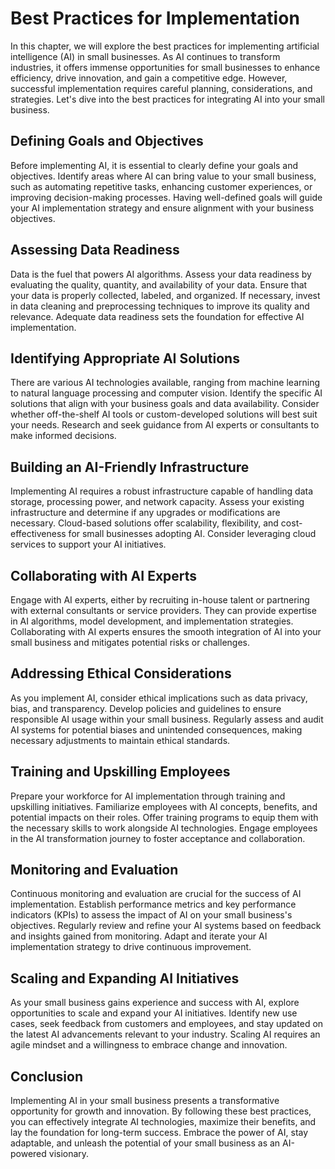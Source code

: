 # Best Practices for Implementation

In this chapter, we will explore the best practices for implementing artificial intelligence (AI) in small businesses. As AI continues to transform industries, it offers immense opportunities for small businesses to enhance efficiency, drive innovation, and gain a competitive edge. However, successful implementation requires careful planning, considerations, and strategies. Let's dive into the best practices for integrating AI into your small business.

## Defining Goals and Objectives

Before implementing AI, it is essential to clearly define your goals and objectives. Identify areas where AI can bring value to your small business, such as automating repetitive tasks, enhancing customer experiences, or improving decision-making processes. Having well-defined goals will guide your AI implementation strategy and ensure alignment with your business objectives.

## Assessing Data Readiness

Data is the fuel that powers AI algorithms. Assess your data readiness by evaluating the quality, quantity, and availability of your data. Ensure that your data is properly collected, labeled, and organized. If necessary, invest in data cleaning and preprocessing techniques to improve its quality and relevance. Adequate data readiness sets the foundation for effective AI implementation.

## Identifying Appropriate AI Solutions

There are various AI technologies available, ranging from machine learning to natural language processing and computer vision. Identify the specific AI solutions that align with your business goals and data availability. Consider whether off-the-shelf AI tools or custom-developed solutions will best suit your needs. Research and seek guidance from AI experts or consultants to make informed decisions.

## Building an AI-Friendly Infrastructure

Implementing AI requires a robust infrastructure capable of handling data storage, processing power, and network capacity. Assess your existing infrastructure and determine if any upgrades or modifications are necessary. Cloud-based solutions offer scalability, flexibility, and cost-effectiveness for small businesses adopting AI. Consider leveraging cloud services to support your AI initiatives.

## Collaborating with AI Experts

Engage with AI experts, either by recruiting in-house talent or partnering with external consultants or service providers. They can provide expertise in AI algorithms, model development, and implementation strategies. Collaborating with AI experts ensures the smooth integration of AI into your small business and mitigates potential risks or challenges.

## Addressing Ethical Considerations

As you implement AI, consider ethical implications such as data privacy, bias, and transparency. Develop policies and guidelines to ensure responsible AI usage within your small business. Regularly assess and audit AI systems for potential biases and unintended consequences, making necessary adjustments to maintain ethical standards.

## Training and Upskilling Employees

Prepare your workforce for AI implementation through training and upskilling initiatives. Familiarize employees with AI concepts, benefits, and potential impacts on their roles. Offer training programs to equip them with the necessary skills to work alongside AI technologies. Engage employees in the AI transformation journey to foster acceptance and collaboration.

## Monitoring and Evaluation

Continuous monitoring and evaluation are crucial for the success of AI implementation. Establish performance metrics and key performance indicators (KPIs) to assess the impact of AI on your small business's objectives. Regularly review and refine your AI systems based on feedback and insights gained from monitoring. Adapt and iterate your AI implementation strategy to drive continuous improvement.

## Scaling and Expanding AI Initiatives

As your small business gains experience and success with AI, explore opportunities to scale and expand your AI initiatives. Identify new use cases, seek feedback from customers and employees, and stay updated on the latest AI advancements relevant to your industry. Scaling AI requires an agile mindset and a willingness to embrace change and innovation.

## Conclusion

Implementing AI in your small business presents a transformative opportunity for growth and innovation. By following these best practices, you can effectively integrate AI technologies, maximize their benefits, and lay the foundation for long-term success. Embrace the power of AI, stay adaptable, and unleash the potential of your small business as an AI-powered visionary.

